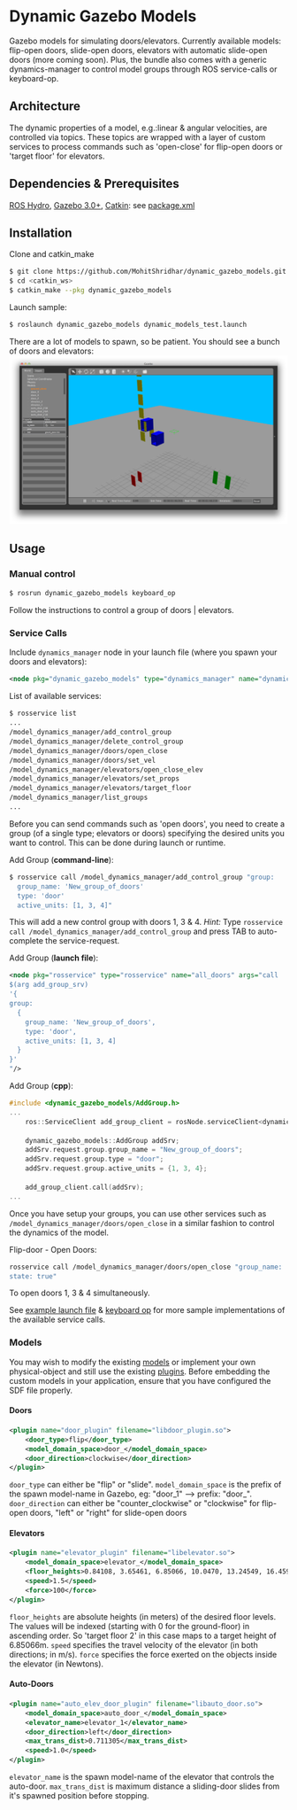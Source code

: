 Dynamic Gazebo Models
==============

Gazebo models for simulating doors/elevators. Currently available models: flip-open doors, slide-open doors, elevators with automatic slide-open doors (more coming soon). Plus, the bundle also comes with a generic dynamics-manager to control model groups through ROS service-calls or keyboard-op.

## Architecture

The dynamic properties of a model, e.g.:linear & angular velocities, are controlled via topics. These topics are wrapped with a layer of custom services to process commands such as 'open-close' for flip-open doors  or 'target floor' for elevators.

## Dependencies & Prerequisites
[ROS Hydro](http://wiki.ros.org/hydro), [Gazebo 3.0+](http://gazebosim.org/), 
[Catkin](http://wiki.ros.org/catkin): see [package.xml](package.xml)

## Installation
Clone and catkin_make
```bash
$ git clone https://github.com/MohitShridhar/dynamic_gazebo_models.git
$ cd <catkin_ws>
$ catkin_make --pkg dynamic_gazebo_models
```
Launch sample:
```bash
$ roslaunch dynamic_gazebo_models dynamic_models_test.launch
```
There are a lot of models to spawn, so be patient. You should see a bunch of doors and elevators:
![Flip-open, slide-open, elevators & auto-doors](images/models_screenshot.png)

## Usage

### Manual control
```bash
$ rosrun dynamic_gazebo_models keyboard_op 
```
Follow the instructions to control a group of doors | elevators.
### Service Calls
Include `dynamics_manager` node in your launch file (where you spawn your doors and elevators):
```xml
<node pkg="dynamic_gazebo_models" type="dynamics_manager" name="dynamics_manager" output="screen"/>
```

List of available services:
```bash
$ rosservice list
...
/model_dynamics_manager/add_control_group
/model_dynamics_manager/delete_control_group
/model_dynamics_manager/doors/open_close
/model_dynamics_manager/doors/set_vel
/model_dynamics_manager/elevators/open_close_elev
/model_dynamics_manager/elevators/set_props
/model_dynamics_manager/elevators/target_floor
/model_dynamics_manager/list_groups
...
```
Before you can send commands such as 'open doors', you need to create a group (of a single type; elevators or doors) specifying the desired units you want to control. This can be done during launch or runtime.

Add Group (**command-line**):
```bash
$ rosservice call /model_dynamics_manager/add_control_group "group: 
  group_name: 'New_group_of_doors'
  type: 'door'
  active_units: [1, 3, 4]"
```
This will add a new control group with doors 1, 3 & 4. *Hint:* Type `rosservice call /model_dynamics_manager/add_control_group` and press TAB to auto-complete the service-request.

Add Group (**launch file**):
```xml
<node pkg="rosservice" type="rosservice" name="all_doors" args="call 
$(arg add_group_srv)
'{ 
group: 
  {
    group_name: 'New_group_of_doors',
    type: 'door',
    active_units: [1, 3, 4]
  }
}'
"/>
```
Add Group (**cpp**):
```cpp
#include <dynamic_gazebo_models/AddGroup.h>
...
	ros::ServiceClient add_group_client = rosNode.serviceClient<dynamic_gazebo_models::AddGroup>("model_dynamics_manager/add_control_group");

    dynamic_gazebo_models::AddGroup addSrv;
    addSrv.request.group.group_name = "New_group_of_doors";
    addSrv.request.group.type = "door";
    addSrv.request.group.active_units = {1, 3, 4};
    
    add_group_client.call(addSrv);
...
```
Once you have setup your groups, you can use other services such as `/model_dynamics_manager/doors/open_close` in a similar fashion to control the dynamics of the model.

Flip-door - Open Doors:
```bash
rosservice call /model_dynamics_manager/doors/open_close "group_name: 'New_group_of_doors'
state: true"
```
To open doors 1, 3 & 4 simultaneously.

See [example launch file](launch/dynamic_models_test.launch) & [keyboard op](controllers/keyboard_op.cpp) for more sample implementations of the available service calls.

### Models
You may wish to modify the existing [models](models) or implement your own physical-object and still use the existing [plugins](src/plugins). Before embedding the custom models in your application, ensure that you have configured the SDF file properly.

#### Doors
```xml
<plugin name="door_plugin" filename="libdoor_plugin.so">
    <door_type>flip</door_type>
    <model_domain_space>door_</model_domain_space>
    <door_direction>clockwise</door_direction>
</plugin>
```
`door_type` can either be "flip" or "slide". `model_domain_space` is the prefix of the spawn model-name in Gazebo, eg: "door_1" --> prefix: "door_". `door_direction` can either be "counter_clockwise" or "clockwise" for flip-open doors, "left" or "right" for slide-open doors

#### Elevators
```xml
<plugin name="elevator_plugin" filename="libelevator.so">
    <model_domain_space>elevator_</model_domain_space>
    <floor_heights>0.84108, 3.65461, 6.85066, 10.0470, 13.24549, 16.45915, 19.65369</floor_heights>
    <speed>1.5</speed>
    <force>100</force>
</plugin>
```
`floor_heights` are absolute heights (in meters) of the desired floor levels. The values will be indexed (starting with 0 for the ground-floor) in ascending order. So 'target floor 2' in this case maps to a target height of 6.85066m. `speed` specifies the travel velocity of the elevator (in both directions; in m/s). `force` specifies the force exerted on the objects inside the elevator (in Newtons).

#### Auto-Doors
```xml
<plugin name="auto_elev_door_plugin" filename="libauto_door.so">
    <model_domain_space>auto_door_</model_domain_space>
    <elevator_name>elevator_1</elevator_name>
    <door_direction>left</door_direction>
    <max_trans_dist>0.711305</max_trans_dist>
    <speed>1.0</speed>
</plugin>
```
`elevator_name` is the spawn model-name of the elevator that controls the auto-door. `max_trans_dist` is maximum distance a sliding-door slides from it's spawned position before stopping.


